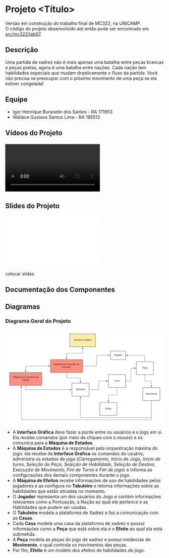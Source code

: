 # Projeto <Título>
Versão em construção do trabalho final de MC322, na UNICAMP.  
O código do projeto desenvolvido até então pode ser encontrado em [src/mc322/lab07](./src/mc322/lab07).

## Descrição
Uma partida de xadrez não é mais apenas uma batalha entre peças brancas e peças pretas, agora é uma batalha entre nações.
Cada nação tem habilidades especiais que mudam drasticamente o fluxo da partida. Você não precisa se preocupar com o próximo movimento de uma peça se ela estiver congelada!

## Equipe
* Igor Henrique Buranello dos Santos - RA 171953
* Wallace Gustavo Santos Lima - RA 195512

## Vídeos do Projeto
### ![Vídeo da prévia](./assets/about/preview_video.mkv)

## Slides do Projeto
### ![Slides da prévia](./assets/about/preview_slides.pdf)

colocar slides

## Documentação dos Componentes
## Diagramas
### Diagrama Geral do Projeto
![Diagrama Geral do Projeto](./assets/about/general_diagram.png)  
* A **Interface Gráfica** deve fazer a ponte entre os usuários e o jogo em si. Ela recebe comandos (por meio de cliques com o *mouse*) e os comunica para a **Máquina de Estados**.    
* A **Máquina de Estados** é a responsável pela orquestração máxima do jogo: ela recebe da **Interface Gráfica** os comandos do usuário, administra os estados de jogo (*Carregamento, Início de Jogo, Início de turno, Seleção de Peça, Seleção de Habilidade, Seleção de Destino, Execução de Movimento, Fim de Turno e Fim de jogo*) e informa as configurações dos demais componentes durante o jogo.    
* A **Máquina de Efeitos** recebe informações de uso de habilidades pelos jogadores e as configura no **Tabuleiro** e retorna informações sobre as habilidades que estão ativadas no momento.      
* O **Jogador** representa um dos usuários do Jogo e contém informações relevantes como a Pontuação, a Nação ao qual ele pertence e as Habilidades que podem ser usadas.    
* O **Tabuleiro** modela a plataforma de Xadrez e faz a comunicação com as **Casas**.    
* Cada **Casa** modela uma casa da plataforma de xadrez e possui informações como a **Peça** que está sobre ela e o **Efeito** ao qual ela está submetida.  
* A **Peça** modela as peças do jogo de xadrez e possui instâncias de **Movimento**, o qual controla os movimentos das peças.    
* Por fim, **Efeito** é um modelo dos efeitos de habilidades do jogo.
